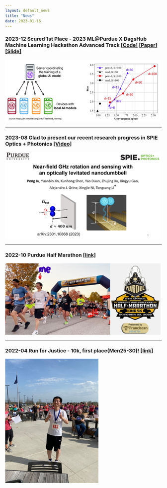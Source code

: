```yaml
---
layout: default_news
title: "News"
date: 2023-01-16
---
```


### 2023-12 Scured 1st Place - 2023 ML@Purdue X DagsHub Machine Learning Hackathon Advanced Track [[Code]](https://dagshub.com/peng-ju/Power-of-Choice) [[Paper]](https://dagshub.com/peng-ju/Power-of-Choice/src/main/Report-ReScience.pdf) [[Slide]](https://dagshub.com/peng-ju/Power-of-Choice/src/main/Presentation-Hackathon.pdf)
[<img src="img/PowerOfChoice.png"  width=500px height=200px />](img/PowerOfChoice.png)

---
### 2023-08 Glad to present our recent research progress in SPIE Optics + Photonics [[Video]](https://www.spiedigitallibrary.org/conference-proceedings-of-spie/PC12649/PC126490M/GHz-rotation-and-sensing-with-an-optically-levitated-nanodumbbell-near/10.1117/12.2676898.full?SSO=1)
[<img src="img/SPIE_202309.png" width=500px />](img/SPIE_202309.png)

---
### 2022-10 Purdue Half Marathon [[link]](https://purduehalf.com/)
[<img src="img/Peng_marathon.jpg" width=500px />](img/Peng_marathon.jpg)

---
### 2022-04 Run for Justice - 10k, first place(Men25-30)! [[link]](https://www.runforjustice.net/)
[<img src="img/Run_for_Justice.jpg" width=300px />](img/Run_for_Justice.jpg)



